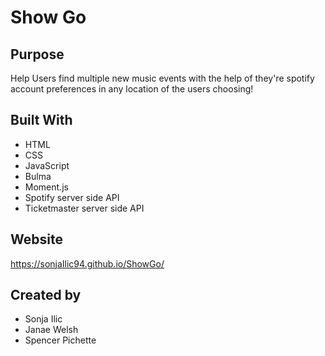# Show Go

## Purpose

 Help Users find multiple new music events with the help of they're spotify account preferences in any location of the users choosing!

## Built With

- HTML
- CSS
- JavaScript
- Bulma
- Moment.js
- Spotify server side API
- Ticketmaster server side API

## Website

https://sonjaIlic94.github.io/ShowGo/

## Created by

- Sonja Ilic
- Janae Welsh
- Spencer Pichette


